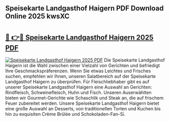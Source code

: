 ## Speisekarte Landgasthof Haigern PDF Download Online 2025 kwsXC

# <h2><a href="http://gcdeek.nevu.top/?p=Speisekarte+Landgasthof+Haigern">🔗 👉🔴 Speisekarte Landgasthof Haigern 2025 PDF</a></h2>

[![Speisekarte Landgasthof Haigern 2025 PDF](https://i.imgur.com/dBaPXMq.png)](http://gcdeek.nevu.top/?p=Speisekarte+Landgasthof+Haigern)
Die Speisekarte Landgasthof Haigern ist die Wahl zwischen einer Vielzahl von Gerichten und befriedigt Ihre Geschmackspräferenzen. Wenn Sie etwas Leichtes und Frisches suchen, empfehlen wir Ihnen, unseren Salatbereich auf der Speisekarte Landgasthof Haigern zu überprüfen. Für Fleischliebhaber gibt es auf unserer Speisekarte Landgasthof Haigern eine Auswahl an Gerichten: Rindfleisch, Schweinefleisch, Huhn und Fisch. Unseren Auserwählten bieten wir Gourmet-Gerichte wie Schaschlik und Steak an, die auf frischem Feuer zubereitet werden. Unsere Speisekarte Landgasthof Haigern bietet eine große Auswahl an Desserts, von traditionellen Torten und Kuchen bis hin zu exquisiten Crème Brûlée und Schokoladen-Fan-Si.
